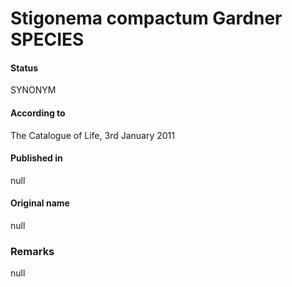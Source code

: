 # Stigonema compactum Gardner SPECIES

#### Status
SYNONYM

#### According to
The Catalogue of Life, 3rd January 2011

#### Published in
null

#### Original name
null

### Remarks
null